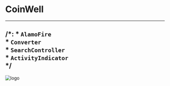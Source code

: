 #  CoinWell
---
/*:
\*  `AlamoFire`\
\*  `Converter`\
\*  `SearchController`\
\*  `ActivityIndicator`\
*/
---
 ![logo](https://i.yapx.ru/Q9FfN.gif)
